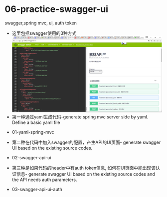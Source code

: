 # 06-practice-swagger-ui
swagger,spring mvc, ui, auth token

* 这里包括swagger使用的3种方式
![avatar](apiexample.png)
* 第一种通过yaml生成代码-generate spring mvc server side by yaml. Define a basic yaml file
- 01-yaml-spring-mvc
* 第二种在代码中加入swagger的配置，产生API的UI页面- generate swagger UI based on the existing source codes.
- 02-swagger-api-ui
* 第三种是如果代码的header中有auth token信息, 如何在UI页面中能出现该认证信息- generate swagger UI based on the existing source codes and the API needs auth parameters.
- 03-swagger-api-ui-auth

